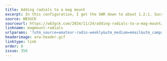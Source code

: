 ```yaml
---
title: Adding radials to a mag mount
excerpt: In this configuration, I got the SWR down to about 1.2:1. Success!
source: WB3GCK
sourceurl: https://wb3gck.com/2024/11/24/adding-radials-to-a-mag-mount/
linkname: magmount-radials
urlparams: '?utm_source=amateur-radio-weekly&utm_medium=email&utm_campaign=newsletter'
headerimage: arw-header.gif
linktype: link
order: 8
issue: 358
---
```

